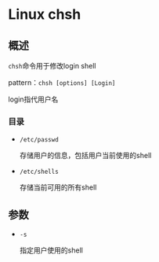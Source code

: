 # Linux chsh

## 概述

`chsh`命令用于修改login shell 

pattern：`chsh [options] [Login]`

login指代用户名

### 目录

- `/etc/passwd`

  存储用户的信息，包括用户当前使用的shell

- `/etc/shells`

  存储当前可用的所有shell



## 参数

- `-s`

  指定用户使用的shell
